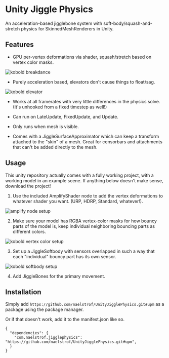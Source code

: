 # Unity Jiggle Physics

An acceleration-based jigglebone system with soft-body/squash-and-stretch physics for SkinnedMeshRenderers in Unity.

## Features

* GPU per-vertex deformations via shader, squash/stretch based on vertex color masks.

![kobold breakdance](https://github.com/naelstrof/UnityJigglePhysics/raw/main/breakdanceDemo.gif)

* Purely acceleration based, elevators don't cause things to float/sag.

![kobold elevator](https://github.com/naelstrof/UnityJigglePhysics/raw/main/accelerationDemo.gif)

* Works at all framerates with very little differences in the physics solve. (It's unhooked from a fixed timestep as well!)

* Can run on LateUpdate, FixedUpdate, and Update.

* Only runs when mesh is visible.

* Comes with a JiggleSurfaceApproximator which can keep a transform attached to the "skin" of a mesh. Great for censorbars and attachments that can't be added directly to the mesh.

## Usage

This unity repository actually comes with a fully working project, with a working model in an example scene. If anything below doesn't make sense, download the project!

1. Use the included AmplifyShader node to add the vertex deformations to whatever shader you want. (URP, HDRP, Standard, whatever!).

![amplify node setup](https://github.com/naelstrof/UnityJigglePhysics/raw/main/amplifySetup.png)

2. Make sure your model has RGBA vertex-color masks for how bouncy parts of the model is, keep individual neighboring bouncing parts as different colors.

![kobold vertex color setup](https://github.com/naelstrof/UnityJigglePhysics/blob/main/vertexColorSetup.png)

3. Set up a JiggleSoftbody with sensors overlapped in such a way that each "individual" bouncy part has its own sensor.

![kobold softbody setup](https://github.com/naelstrof/UnityJigglePhysics/raw/main/softbodySetup.png)

4. Add JiggleBones for the primary movement.

## Installation

Simply add `https://github.com/naelstrof/UnityJigglePhysics.git#upm` as a package using the package manager.

Or if that doesn't work, add it to the manifest.json like so.

```
{
  "dependencies": {
    "com.naelstrof.jigglephysics": "https://github.com/naelstrof/UnityJigglePhysics.git#upm",
  }
}
```
